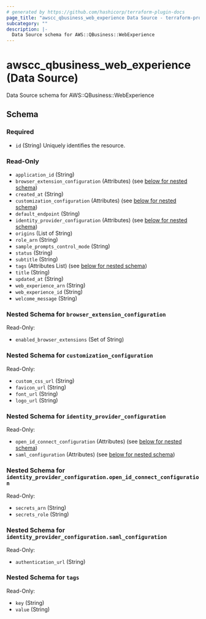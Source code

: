 ```yaml
---
# generated by https://github.com/hashicorp/terraform-plugin-docs
page_title: "awscc_qbusiness_web_experience Data Source - terraform-provider-awscc"
subcategory: ""
description: |-
  Data Source schema for AWS::QBusiness::WebExperience
---
```


# awscc_qbusiness_web_experience (Data Source)

Data Source schema for AWS::QBusiness::WebExperience



<!-- schema generated by tfplugindocs -->
## Schema

### Required

- `id` (String) Uniquely identifies the resource.

### Read-Only

- `application_id` (String)
- `browser_extension_configuration` (Attributes) (see [below for nested schema](#nestedatt--browser_extension_configuration))
- `created_at` (String)
- `customization_configuration` (Attributes) (see [below for nested schema](#nestedatt--customization_configuration))
- `default_endpoint` (String)
- `identity_provider_configuration` (Attributes) (see [below for nested schema](#nestedatt--identity_provider_configuration))
- `origins` (List of String)
- `role_arn` (String)
- `sample_prompts_control_mode` (String)
- `status` (String)
- `subtitle` (String)
- `tags` (Attributes List) (see [below for nested schema](#nestedatt--tags))
- `title` (String)
- `updated_at` (String)
- `web_experience_arn` (String)
- `web_experience_id` (String)
- `welcome_message` (String)

<a id="nestedatt--browser_extension_configuration"></a>
### Nested Schema for `browser_extension_configuration`

Read-Only:

- `enabled_browser_extensions` (Set of String)


<a id="nestedatt--customization_configuration"></a>
### Nested Schema for `customization_configuration`

Read-Only:

- `custom_css_url` (String)
- `favicon_url` (String)
- `font_url` (String)
- `logo_url` (String)


<a id="nestedatt--identity_provider_configuration"></a>
### Nested Schema for `identity_provider_configuration`

Read-Only:

- `open_id_connect_configuration` (Attributes) (see [below for nested schema](#nestedatt--identity_provider_configuration--open_id_connect_configuration))
- `saml_configuration` (Attributes) (see [below for nested schema](#nestedatt--identity_provider_configuration--saml_configuration))

<a id="nestedatt--identity_provider_configuration--open_id_connect_configuration"></a>
### Nested Schema for `identity_provider_configuration.open_id_connect_configuration`

Read-Only:

- `secrets_arn` (String)
- `secrets_role` (String)


<a id="nestedatt--identity_provider_configuration--saml_configuration"></a>
### Nested Schema for `identity_provider_configuration.saml_configuration`

Read-Only:

- `authentication_url` (String)



<a id="nestedatt--tags"></a>
### Nested Schema for `tags`

Read-Only:

- `key` (String)
- `value` (String)
